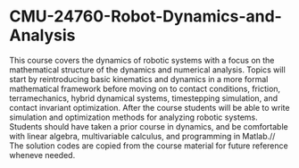 # CMU-24760-Robot-Dynamics-and-Analysis
This course covers the dynamics of robotic systems with a focus on the mathematical structure of the dynamics and numerical analysis. Topics will start by reintroducing basic kinematics and dynamics in a more formal mathematical framework before moving on to contact conditions, friction, terramechanics, hybrid dynamical systems, timestepping simulation, and contact invariant optimization. After the course students will be able to write simulation and optimization methods for analyzing robotic systems. Students should have taken a prior course in dynamics, and be comfortable with linear algebra, multivariable calculus, and programming in Matlab.//
The solution codes are copied from the course material for future reference wheneve needed.  
